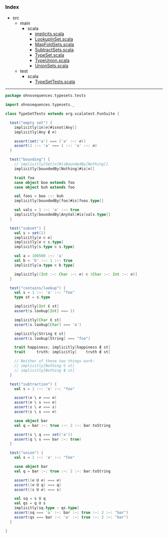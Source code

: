 ### Index

+ src
  + main
    + scala
      + [implicits.scala](../../main/scala/implicits.md)
      + [LookupInSet.scala](../../main/scala/LookupInSet.md)
      + [MapFoldSets.scala](../../main/scala/MapFoldSets.md)
      + [SubtractSets.scala](../../main/scala/SubtractSets.md)
      + [TypeSet.scala](../../main/scala/TypeSet.md)
      + [TypeUnion.scala](../../main/scala/TypeUnion.md)
      + [UnionSets.scala](../../main/scala/UnionSets.md)
  + test
    + scala
      + [TypeSetTests.scala](TypeSetTests.md)

------


```scala
package ohnosequences.typesets.tests

import ohnosequences.typesets._

class TypeSetTests extends org.scalatest.FunSuite {

  test("empty set") {
    implicitly[in[∅]#isnot[Any]]
    implicitly[Any ∉ ∅]

    assert(set('a') === ('a' :~: ∅))
    assert(1 :~: 'a' === 1 :~: 'a' :~: ∅)
  }

  test("bounding") {
    // implicitly[Set[∅]#isBoundedBy[Nothing]]
    implicitly[boundedBy[Nothing]#is[∅]]

    trait foo
    case object boo extends foo
    case object buh extends foo

    val foos = boo :~: buh
    implicitly[boundedBy[foo]#is[foos.type]]

    val vals = 1 :~: 'a' :~: true
    implicitly[boundedBy[AnyVal]#is[vals.type]]
  }

  test("subset") {
    val s = set(1)
    implicitly[∅ ⊂ ∅]
    implicitly[∅ ⊂ s.type]
    implicitly[s.type ⊂ s.type]

    val a = 100500 :~: 'a'
    val b = 'b' :~: 1 :~: true
    implicitly[a.type ⊂ b.type]

    implicitly[(Int :~: Char :~: ∅) ⊂ (Char :~: Int :~: ∅)]
  }

  test("contains/lookup") {
    val s = 1 :~: 'a' :~: "foo"
    type st = s.type

    implicitly[Int ∈ st]
    assert(s.lookup[Int] === 1)

    implicitly[Char ∈ st]
    assert(s.lookup[Char] === 'a')

    implicitly[String ∈ st]
    assert(s.lookup[String] === "foo")

    trait happiness; implicitly[happiness ∉ st]
    trait     truth; implicitly[    truth ∉ st]

    // Neither of these two things work:
    // implicitly[Nothing ∈ st]
    // implicitly[Nothing ∉ st]
  }

  test("subtraction") {
    val s = 1 :~: 'a' :~: "foo"

    assert(∅ \ ∅ === ∅)
    assert(∅ \ s === ∅)
    assert(s \ ∅ === s)
    assert(s \ s === ∅)

    case object bar
    val q = bar :~: true :~: 2 :~: bar.toString

    assert(s \ q === set('a'))
    assert(q \ s === bar :~: true)
  }

  test("union") {
    val s = 1 :~: 'a' :~: "foo"

    case object bar
    val q = bar :~: true :~: 2 :~: bar.toString

    assert((∅ U ∅) === ∅)
    assert((∅ U q) === q)
    assert((s U ∅) === s)

    val sq = s U q
    val qs = q U s
    implicitly[sq.type ~ qs.type]
    assert(sq === 'a' :~: bar :~: true :~: 2 :~: "bar")
    assert(qs === bar :~: 'a' :~: true :~: 2 :~: "bar")
  }

}

```


